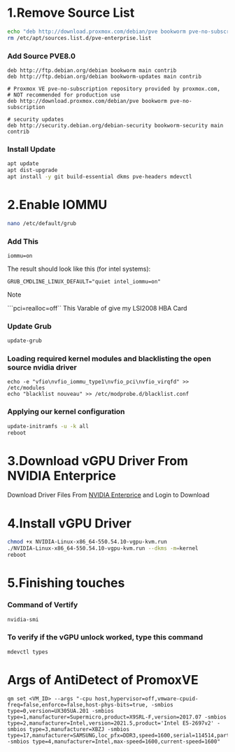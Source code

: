 # 1.Remove Source List

```bash
echo "deb http://download.proxmox.com/debian/pve bookworm pve-no-subscription" >> /etc/apt/sources.list
rm /etc/apt/sources.list.d/pve-enterprise.list
```

### Add Source PVE8.0
```
deb http://ftp.debian.org/debian bookworm main contrib
deb http://ftp.debian.org/debian bookworm-updates main contrib

# Proxmox VE pve-no-subscription repository provided by proxmox.com,
# NOT recommended for production use
deb http://download.proxmox.com/debian/pve bookworm pve-no-subscription

# security updates
deb http://security.debian.org/debian-security bookworm-security main contrib
```

### Install Update
```bash
apt update
apt dist-upgrade
apt install -y git build-essential dkms pve-headers mdevctl
```

# 2.Enable IOMMU 
```bash
nano /etc/default/grub
```

### Add This
```grub
iommu=on
```

The result should look like this (for intel systems):
```
GRUB_CMDLINE_LINUX_DEFAULT="quiet intel_iommu=on"
```

>[!Note]
> ```pci=realloc=off``  This Varable of give my LSI2008 HBA Card


### Update Grub
```bash
update-grub
```

### Loading required kernel modules and blacklisting the open source nvidia driver
```
echo -e "vfio\nvfio_iommu_type1\nvfio_pci\nvfio_virqfd" >> /etc/modules
echo "blacklist nouveau" >> /etc/modprobe.d/blacklist.conf
```

### Applying our kernel configuration
```bash
update-initramfs -u -k all
reboot
```

# 3.Download vGPU Driver From NVIDIA Enterprice
Download Driver Files From [NVIDIA Enterprice](https://nvid.nvidia.com/login) and Login to Download

# 4.Install vGPU Driver
```bash
chmod +x NVIDIA-Linux-x86_64-550.54.10-vgpu-kvm.run
./NVIDIA-Linux-x86_64-550.54.10-vgpu-kvm.run --dkms -m=kernel
reboot
```

# 5.Finishing touches
### Command of Vertify
```bash
nvidia-smi
```

### To verify if the vGPU unlock worked, type this command
```bash
mdevctl types
```

# Args of AntiDetect of PromoxVE
```
qm set <VM_ID> --args "-cpu host,hypervisor=off,vmware-cpuid-freq=false,enforce=false,host-phys-bits=true, -smbios type=0,version=UX305UA.201 -smbios type=1,manufacturer=Supermicro,product=X9SRL-F,version=2017.07 -smbios type=2,manufacturer=Intel,version=2021.5,product='Intel E5-2697v2' -smbios type=3,manufacturer=XBZJ -smbios type=17,manufacturer=SAMSUNG,loc_pfx=DDR3,speed=1600,serial=114514,part=FF63 -smbios type=4,manufacturer=Intel,max-speed=1600,current-speed=1600"
```